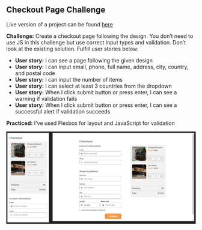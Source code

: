 ## Checkout Page Challenge

Live version of a project can be found [here](https://objective-davinci-e4f803.netlify.app/checkoutpage/ "Checkout page live demo")

**Challenge:** Create a checkout page following the design. You don’t need to use JS in this challenge but use correct input types and validation. Don’t look at the existing solution. Fulfill user stories below:

- **User story:** I can see a page following the given design
- **User story:** I can input email, phone, full name, address, city, country, and postal code
- **User story:** I can input the number of items
- **User story:** I can select at least 3 countries from the dropdown
- **User story:** When I click submit button or press enter, I can see a warning if validation fails
- **User story:** When I click submit button or press enter, I can see a successful alert if validation succeeds

**Practiced:** I've used Flexbox for layout and JavaScript for validation

![My team page preview page](assets/images/projectPreview.png)
